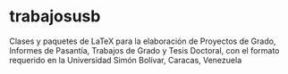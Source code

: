 trabajosusb
===========

Clases y paquetes de LaTeX para la elaboración de Proyectos de Grado, Informes de Pasantía, Trabajos de Grado y Tesis Doctoral, con el formato requerido en la Universidad Simón Bolívar, Caracas, Venezuela
